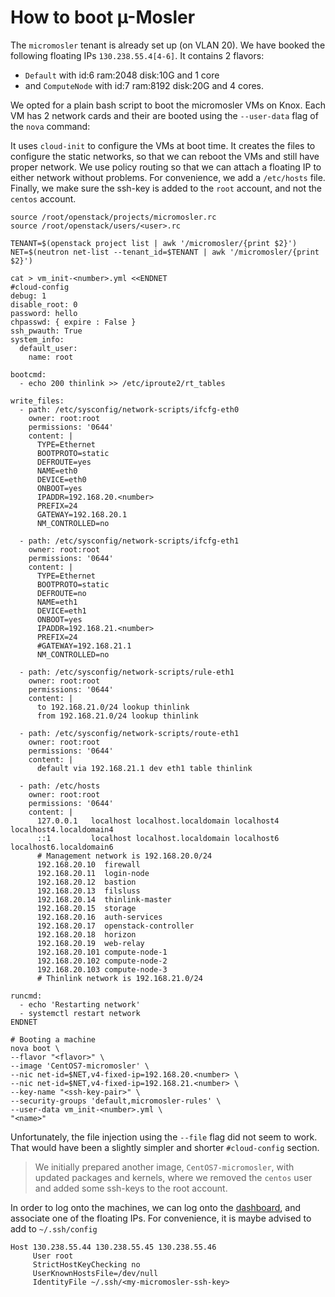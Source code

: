 How to boot µ-Mosler
====================

The `micromosler` tenant is already set up (on VLAN 20). We have
booked the following floating IPs <code
class=special>130.238.55.4[4-6]</code>. It contains 2 flavors:

* `Default` with id:6 ram:2048 disk:10G and 1 core
* and `ComputeNode` with id:7 ram:8192 disk:20G and 4 cores.

We opted for a plain bash script to boot the micromosler VMs on
Knox. Each VM has 2 network cards and their are booted using the <code
class=special>--user-data</code> flag of the `nova` command:

It uses <code class=special>cloud-init</code> to configure the VMs at
boot time.  It creates the files to configure the static networks, so
that we can reboot the VMs and still have proper network. We use
policy routing so that we can attach a floating IP to either network
without problems. For convenience, we add a `/etc/hosts`
file. Finally, we make sure the ssh-key is added to the `root`
account, and not the `centos` account.

~~~~{.bash}
source /root/openstack/projects/micromosler.rc
source /root/openstack/users/<user>.rc

TENANT=$(openstack project list | awk '/micromosler/{print $2}')
NET=$(neutron net-list --tenant_id=$TENANT | awk '/micromosler/{print $2}')

cat > vm_init-<number>.yml <<ENDNET
#cloud-config
debug: 1
disable_root: 0
password: hello
chpasswd: { expire : False }
ssh_pwauth: True
system_info:
  default_user:
    name: root

bootcmd:
  - echo 200 thinlink >> /etc/iproute2/rt_tables

write_files:
  - path: /etc/sysconfig/network-scripts/ifcfg-eth0
    owner: root:root
    permissions: '0644'
    content: |
      TYPE=Ethernet
      BOOTPROTO=static
      DEFROUTE=yes
      NAME=eth0
      DEVICE=eth0
      ONBOOT=yes
      IPADDR=192.168.20.<number>
      PREFIX=24
      GATEWAY=192.168.20.1
      NM_CONTROLLED=no

  - path: /etc/sysconfig/network-scripts/ifcfg-eth1
    owner: root:root
    permissions: '0644'
    content: |
      TYPE=Ethernet
      BOOTPROTO=static
      DEFROUTE=no
      NAME=eth1
      DEVICE=eth1
      ONBOOT=yes
      IPADDR=192.168.21.<number>
      PREFIX=24
      #GATEWAY=192.168.21.1
      NM_CONTROLLED=no

  - path: /etc/sysconfig/network-scripts/rule-eth1
    owner: root:root
    permissions: '0644'
    content: |
      to 192.168.21.0/24 lookup thinlink
      from 192.168.21.0/24 lookup thinlink

  - path: /etc/sysconfig/network-scripts/route-eth1
    owner: root:root
    permissions: '0644'
    content: |
      default via 192.168.21.1 dev eth1 table thinlink

  - path: /etc/hosts
    owner: root:root
    permissions: '0644'
    content: |
      127.0.0.1   localhost localhost.localdomain localhost4 localhost4.localdomain4
      ::1         localhost localhost.localdomain localhost6 localhost6.localdomain6
      # Management network is 192.168.20.0/24
      192.168.20.10  firewall
      192.168.20.11  login-node
      192.168.20.12  bastion
      192.168.20.13  filsluss
      192.168.20.14  thinlink-master
      192.168.20.15  storage
      192.168.20.16  auth-services
      192.168.20.17  openstack-controller
      192.168.20.18  horizon
      192.168.20.19  web-relay
      192.168.20.101 compute-node-1
      192.168.20.102 compute-node-2
      192.168.20.103 compute-node-3
      # Thinlink network is 192.168.21.0/24

runcmd:
  - echo 'Restarting network'
  - systemctl restart network 
ENDNET

# Booting a machine
nova boot \
--flavor "<flavor>" \
--image 'CentOS7-micromosler' \
--nic net-id=$NET,v4-fixed-ip=192.168.20.<number> \
--nic net-id=$NET,v4-fixed-ip=192.168.21.<number> \
--key-name "<ssh-key-pair>" \
--security-groups 'default,micromosler-rules' \
--user-data vm_init-<number>.yml \
"<name>"
~~~~

Unfortunately, the file injection using the `--file` flag did not seem
to work. That would have been a slightly simpler and shorter
`#cloud-config` section.

> We initially prepared another image, `CentOS7-micromosler`, with
> updated packages and kernels, where we removed the `centos` user and
> added some ssh-keys to the root account.

In order to log onto the machines, we can log onto the
[dashboard](http://knox.bils.se), and associate one of the floating
IPs. For convenience, it is maybe advised to add to `~/.ssh/config`

~~~~
Host 130.238.55.44 130.238.55.45 130.238.55.46
     User root
     StrictHostKeyChecking no
     UserKnownHostsFile=/dev/null
     IdentityFile ~/.ssh/<my-micromosler-ssh-key>
~~~~


